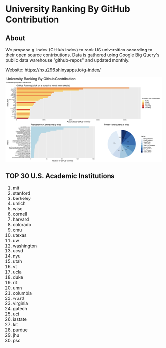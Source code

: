 # University Ranking By GitHub Contribution

## About

We propose g-index (GitHub index) to rank US universities according to their open source contributions. Data is gathered using Google Big Query's public data warehouse "github-repos" and updated monthly.

Website: https://hxu296.shinyapps.io/g-index/

![image webpage](./asset/webpage.png)

## TOP 30 U.S. Academic Institutions
1. mit
2. stanford
3. berkeley
4. umich
5. wisc
6. cornell
7. harvard
8. colorado
9. cmu
10. utexas
11. uw
12. washington
13. ucsd
14. nyu
15. utah
16. vt
17. ucla
18. duke
19. rit
20. umn
21. columbia
22. wustl
23. virginia
24. gatech
25. uci
26. iastate
27. kit
28. purdue
29. jhu
30. psc
